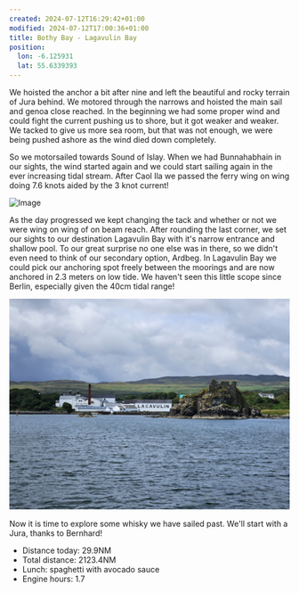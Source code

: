 ```yaml
---
created: 2024-07-12T16:29:42+01:00
modified: 2024-07-12T17:00:36+01:00
title: Bothy Bay - Lagavulin Bay
position:
  lon: -6.125931
  lat: 55.6339393
---
```


We hoisted the anchor a bit after nine and left the beautiful and rocky terrain of Jura behind. We motored through the narrows and hoisted the main sail and genoa close reached. In the beginning we had some proper wind and could fight the current pushing us to shore, but it got weaker and weaker. We tacked to give us more sea room, but that was not enough, we were being pushed ashore as the wind died down completely. 

So we motorsailed towards Sound of Islay. When we had Bunnahabhain in our sights, the wind started again and we could start sailing again in the ever increasing tidal stream. After Caol Ila we passed the ferry wing on wing doing 7.6 knots aided by the 3 knot current!

![Image](../2024/45c203a356497b0f62aeb4a4b22f571a.jpg) 

As the day progressed we kept changing the tack and whether or not we were wing on wing of on beam reach. After rounding the last corner, we set our sights to our destination Lagavulin Bay with it's narrow entrance and shallow pool. To our great surprise no one else was in there, so we didn't even need to think of our secondary option, Ardbeg. In Lagavulin Bay we could pick our anchoring spot freely between the moorings and are now anchored in 2.3 meters on low tide. We haven't seen this little scope since Berlin, especially given the 40cm tidal range!

![Image](../2024/1e7d813926532accc9649b63df70439d.jpg) 

Now it is time to explore some whisky we have sailed past. We'll start with a Jura, thanks to Bernhard!

* Distance today: 29.9NM
* Total distance: 2123.4NM
* Lunch: spaghetti with avocado sauce 
* Engine hours: 1.7
